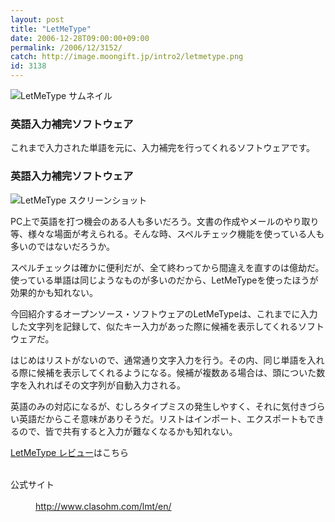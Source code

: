 ```yaml
---
layout: post
title: "LetMeType"
date: 2006-12-28T09:00:00+09:00
permalink: /2006/12/3152/
catch: http://image.moongift.jp/intro2/letmetype.png
id: 3138
---
```

 ![LetMeType サムネイル](http://image.moongift.jp/intro2/letmetype.t.png "LetMeType サムネイル")
  

### 英語入力補完ソフトウェア
  
これまで入力された単語を元に、入力補完を行ってくれるソフトウェアです。  
<!--more-->  

### 英語入力補完ソフトウェア
  

![LetMeType スクリーンショット](http://image.moongift.jp/intro2/letmetype.png "LetMeType スクリーンショット")

  

PC上で英語を打つ機会のある人も多いだろう。文書の作成やメールのやり取り等、様々な場面が考えられる。そんな時、スペルチェック機能を使っている人も多いのではないだろうか。

  

スペルチェックは確かに便利だが、全て終わってから間違えを直すのは億劫だ。使っている単語は同じようなものが多いのだから、LetMeTypeを使ったほうが効果的かも知れない。

  

今回紹介するオープンソース・ソフトウェアのLetMeTypeは、これまでに入力した文字列を記録して、似たキー入力があった際に候補を表示してくれるソフトウェアだ。

  

はじめはリストがないので、通常通り文字入力を行う。その内、同じ単語を入れる際に候補を表示してくれるようになる。候補が複数ある場合は、頭についた数字を入れればその文字列が自動入力される。

  

英語のみの対応になるが、むしろタイプミスの発生しやすく、それに気付きづらい英語だからこそ意味がありそうだ。リストはインポート、エクスポートもできるので、皆で共有すると入力が難なくなるかも知れない。

  

[LetMeType レビュー](http://oss.moongift.jp/review/i-3155.html)はこちら

  
<dl>
<br><dt>公式サイト</dt>
<br><dd><a href="http://www.clasohm.com/lmt/en/" target="_blank">http://www.clasohm.com/lmt/en/</a></dd>
<br>
</dl>